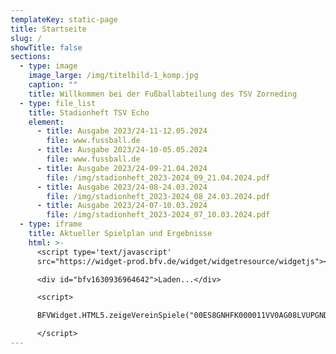 ```yaml
---
templateKey: static-page
title: Startseite
slug: /
showTitle: false
sections:
  - type: image
    image_large: /img/titelbild-1_komp.jpg
    caption: ""
    title: Willkommen bei der Fußballabteilung des TSV Zorneding
  - type: file_list
    title: Stadionheft TSV Echo
    element:
      - title: Ausgabe 2023/24-11-12.05.2024
        file: www.fussball.de
      - title: Ausgabe 2023/24-10-05.05.2024
        file: www.fussball.de
      - title: Ausgabe 2023/24-09-21.04.2024
        file: /img/stadionheft_2023-2024_09_21.04.2024.pdf
      - title: Ausgabe 2023/24-08-24.03.2024
        file: /img/stadionheft_2023-2024_08_24.03.2024.pdf
      - title: Ausgabe 2023/24-07-10.03.2024
        file: /img/stadionheft_2023-2024_07_10.03.2024.pdf
  - type: iframe
    title: Aktueller Spielplan und Ergebnisse
    html: >-
      <script type='text/javascript'
      src="https://widget-prod.bfv.de/widget/widgetresource/widgetjs"></script>

      <div id="bfv1630936964642">Laden...</div>

      <script>

      BFVWidget.HTML5.zeigeVereinSpiele("00ES8GNHFK000011VV0AG08LVUPGND5I", "bfv1630936964642", { height: "800", width: "350", selectedTab: BFVWidget.HTML5.vereinTabs.spiele, colorResults: "undefined" , colorNav: "undefined" , colorClubName : "undefined" , backgroundNav: "undefined"});

      </script>
---
```

